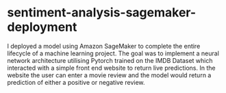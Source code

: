 # sentiment-analysis-sagemaker-deployment
I deployed a model using Amazon SageMaker to complete the entire lifecycle of a machine learning project. The goal 
was to implement a neural network architecture utilising Pytorch trained on the IMDB Dataset which interacted with a simple front 
end website to return live predictions. In the website the user can enter a movie review and the model would return a prediction
of either a positive or negative review.


